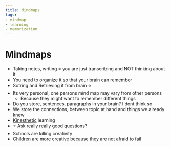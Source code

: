 ```yaml
---
title: Mindmaps
tags:
- mindmap
- learning
- memorization
---
```


# Mindmaps

<TagLinks />

* Taking notes, writing = you are just transcribing and NOT thinking about it
* You need to organize it so that your brain can remember
* Sotring and Retrieving it from brain :star:
* Its very personal, one persons mind map may vary from other persons
  * Because they might want to remember different things
* Do you store, sentences, paragraphs in your brain? I dont think so
* We store the connections, between topic at hand and things we already knew
* [Kinesthetic] learning
* :star: Ask really really good questions?
* Schools are killing creativity
* Children are more creative because they are not afraid to fail


[Kinesthetic]: https://en.wikipedia.org/wiki/Kinesthetic_learning
[active]: https://en.wikipedia.org/wiki/Active_learning

<Footer />
